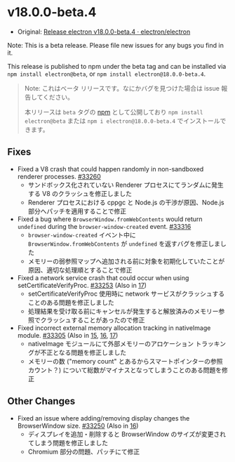 # v18.0.0-beta.4

- Original: [Release electron v18.0.0-beta.4 · electron/electron](https://github.com/electron/electron/releases/tag/v18.0.0-beta.4)

Note: This is a beta release. Please file new issues for any bugs you find in it.

This release is published to npm under the beta tag and can be installed via `npm install electron@beta`, or `npm install electron@18.0.0-beta.4`.

> Note: これはベータ リリースです。なにかバグを見つけた場合は issue 報告してください。
>
> 本リリースは `beta` タグの [npm](https://www.npmjs.com/package/electron) として公開しており `npm install electron@beta` または `npm i electron@18.0.0-beta.4` でインストールできます。

## Fixes

- Fixed a V8 crash that could happen randomly in non-sandboxed renderer processes. [#33260](https://github.com/electron/electron/pull/33260)
  - サンドボックス化されていない Renderer プロセスにてランダムに発生する V8 のクラッシュを修正しました
  - Renderer プロセスにおける cppgc と Node.js の干渉が原因、Node.js 部分へパッチを適用することで修正
- Fixed a bug where `BrowserWindow.fromWebContents` would return `undefined` during the `browser-window-created` event. [#33316](https://github.com/electron/electron/pull/33316)
  - `browser-window-created` イベント中に `BrowserWindow.fromWebContents` が `undefined` を返すバグを修正しました
  - メモリーの弱参照マップへ追加される前に対象を初期化していたことが原因、適切な処理順とすることで修正
- Fixed a network service crash that could occur when using setCertificateVerifyProc. [#33253](https://github.com/electron/electron/pull/33253) (Also in [17](https://github.com/electron/electron/pull/33254))
  - setCertificateVerifyProc 使用時に network サービスがクラッシュすることのある問題を修正しました
  - 処理結果を受け取る前にキャンセルが発生すると解放済みのメモリー参照でクラッシュすることがあったので修正
- Fixed incorrect external memory allocation tracking in nativeImage module. [#33305](https://github.com/electron/electron/pull/33305) (Also in [15](https://github.com/electron/electron/pull/33311), [16](https://github.com/electron/electron/pull/33312), [17](https://github.com/electron/electron/pull/33306))
  - nativeImage モジュールにて外部メモリーのアロケーション トラッキングが不正となる問題を修正しました
  - メモリーの数 ("memory count" とあるからスマートポインターの参照カウント？) について総数がマイナスとなってしまうことのある問題を修正

## Other Changes

- Fixed an issue where adding/removing display changes the BrowserWindow size. [#33250](https://github.com/electron/electron/pull/33250) (Also in [16](https://github.com/electron/electron/pull/33249))
  - ディスプレイを追加・削除すると BrowserWindow のサイズが変更されてしまう問題を修正しました
  - Chromium 部分の問題、パッチにて修正
